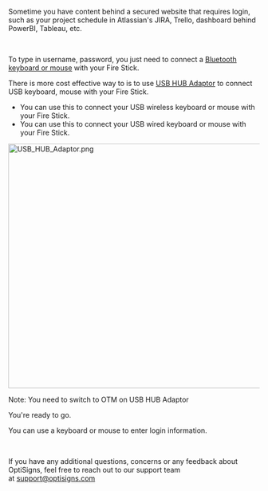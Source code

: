 <p>Sometime you have content behind a secured website that requires login, such as your project schedule in Atlassian's JIRA, Trello, dashboard behind PowerBI, Tableau, etc.</p>
<p> </p>
<p>To type in username, password, you just need to connect a <a href="https://www.amazon.com/Logitech-Illuminated-Living-Room-Keyboard-Touchpad/dp/B00ZOPVSKW/" target="_blank" rel="noopener noreferrer">Bluetooth keyboard or mouse</a> with your Fire Stick.</p>
<p>There is more cost effective way to is to use <a href="https://www.amazon.com/gp/product/B00LTHBCNM/ref=ppx_yo_dt_b_asin_title_o08_s00?ie=UTF8&amp;psc=1" target="_blank" rel="noopener noreferrer">USB HUB Adaptor</a> to connect USB keyboard, mouse with your Fire Stick.</p>
<ul>
<li>You can use this to connect your USB wireless keyboard or mouse with your Fire Stick.</li>
<li>You can use this to connect your USB wired keyboard or mouse with your Fire Stick.</li>
</ul>
<p><img src="https://support.optisigns.com/hc/article_attachments/360093195114" alt="USB_HUB_Adaptor.png" width="620" height="491"></p>
<p>Note: You need to switch to OTM on USB HUB Adaptor</p>
<p>You're ready to go.</p>
<p>You can use a keyboard or mouse to enter login information.</p>
<p> </p>
<p>If you have any additional questions, concerns or any feedback about OptiSigns, feel free to reach out to our support team at <a href="mailto:support@optisigns.com" target="_self" rel="undefined">support@optisigns.com</a> </p>